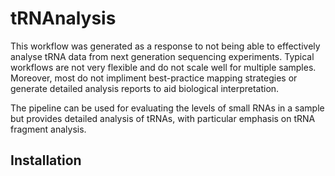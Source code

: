 tRNAnalysis
===========


This workflow was generated as a response to not being able to effectively analyse tRNA data from next generation sequencing experiments. Typical workflows are not very flexible and do not scale well for multiple samples. Moreover, most do not impliment best-practice mapping strategies or generate detailed analysis reports to aid biological interpretation.

The pipeline can be used for evaluating the levels of small RNAs in a sample but provides detailed analysis of tRNAs, with particular emphasis on tRNA fragment analysis.

Installation
------------
